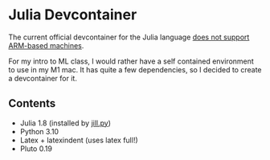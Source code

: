 # Julia Devcontainer

The current official devcontainer for the Julia language [does not support ARM-based machines](https://github.com/julia-vscode/julia-devcontainer/blob/master/.github/workflows/docker-publish.yml).

For my intro to ML class, I would rather have a self contained environment to use in my M1 mac. It has quite a few dependencies, so I decided to create a devcontainer for it.

## Contents

- Julia 1.8 (installed by [jill.py](https://github.com/joshuanianji/cmput267/blob/main/.devcontainer/Dockerfile))
- Python 3.10
- Latex + latexindent (uses latex full!)
- Pluto 0.19
